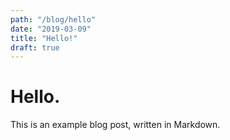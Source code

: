 ```yaml
---
path: "/blog/hello"
date: "2019-03-09"
title: "Hello!"
draft: true
---
```


# Hello.

This is an example blog post, written in Markdown.
